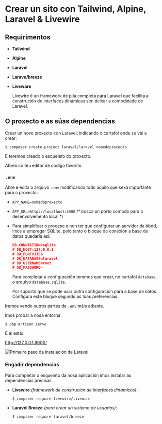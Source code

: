 # Crear un sito con Tailwind, Alpine, Laravel & Livewire



## Requirimentos

- **Tailwind**
- **Alpine**
- **Laravel**
- **Larave/breeze**

- **Liveware**

  Livewire é un framework de pila completa para Laravel que facilita a construción de interfaces dinámicas sen deixar a comodidade de Laravel.

## O proxecto e as súas dependencias

Crear un novo proxecto con Laravel, indicando o cartafol onde se vai a crear:

``$ composer create-project laravel/laravel nomedoproxecto``

E teremos creado o esqueleto do proxecto.

Abreo co teu editor de código favorito

### `.env`

Abre e edita o arquivo `.env` modificando todo aquilo que sexa importante para o proxecto:

- ``APP_NAME=nomedoproxecto``

- ``APP_URL=http://localhost:8000`` /* busca un porto comodo para o desenvolvemento local */

- Para simplificar o proceso e non ter que configurar un servidor da bbdd, imos a empregar SQLite, polo tanto o bloque de conexión a base de datos quedaría así:

  ```json
  DB_CONNECTION=sqlite
  # DB_HOST=127.0.0.1
  # DB_PORT=3306
  # DB_DATABASE=laravel
  # DB_USERNAME=root
  # DB_PASSWORD=
  ```

  Para completar a configuración teremos que crear, no cartafol ``database``, o arquivo ``database.sqlite``.

  Por suposto que se pode usar outra configuración para a base de datos. Configura este bloque segundo as túas preferencias.

Iremos vendo outros partes de `.env` máis adiante.

Imos probar a nosa entorna:

``$ php artisan serve``

E aí está:

http://127.0.0.1:8000/

![Primeiro paso da instalación de Laravel](https://www.ambosass.com/docs/assets/tall_001.png)

### Engadir dependencias

Para completar o esqueleto da nosa aplicación imos instalar as dependencias precisas:

- **Livewire** *(framework de construción de interfaces dinámicas)*: 

  ``$ composer require livewire/livewire``

- **Laravel Breeze** *(para crear un sistema de usuarios)*: 

  ``$ composer require laravel/breeze``
